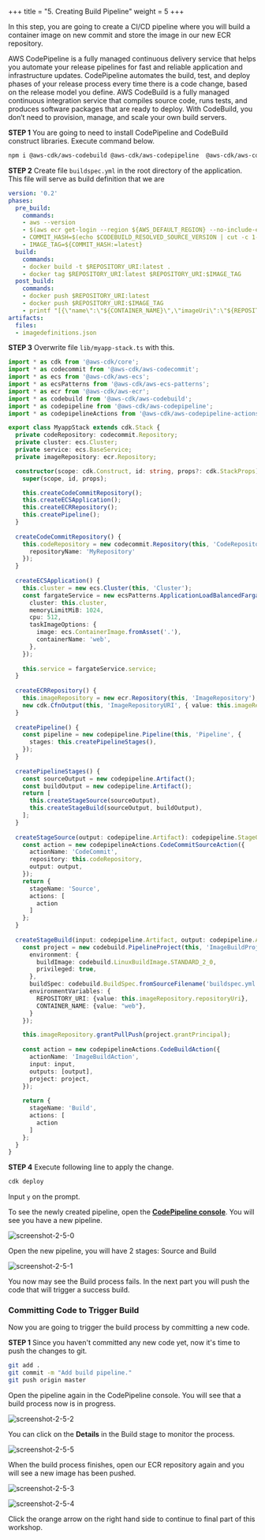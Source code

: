 +++
title = "5. Creating Build Pipeline"
weight = 5
+++

In this step, you are going to create a CI/CD pipeline where you will build a container image on new commit and store the image in our new ECR repository.

AWS CodePipeline is a fully managed continuous delivery service that helps you automate your release pipelines for fast and reliable application and infrastructure updates. CodePipeline automates the build, test, and deploy phases of your release process every time there is a code change, based on the release model you define. AWS CodeBuild is a fully managed continuous integration service that compiles source code, runs tests, and produces software packages that are ready to deploy. With CodeBuild, you don’t need to provision, manage, and scale your own build servers.



**STEP 1** You are going to need to install CodePipeline and CodeBuild construct libraries. Execute command below.

```bash
npm i @aws-cdk/aws-codebuild @aws-cdk/aws-codepipeline  @aws-cdk/aws-codepipeline-actions
```

**STEP 2** Create file `buildspec.yml` in the root directory of the application. This file will serve as build definition that we are
```yml
version: '0.2'
phases:
  pre_build:
    commands:
    - aws --version
    - $(aws ecr get-login --region ${AWS_DEFAULT_REGION} --no-include-email |  sed 's|https://||')
    - COMMIT_HASH=$(echo $CODEBUILD_RESOLVED_SOURCE_VERSION | cut -c 1-7)
    - IMAGE_TAG=${COMMIT_HASH:=latest}
  build:
    commands:
    - docker build -t $REPOSITORY_URI:latest .
    - docker tag $REPOSITORY_URI:latest $REPOSITORY_URI:$IMAGE_TAG
  post_build:
    commands:
    - docker push $REPOSITORY_URI:latest
    - docker push $REPOSITORY_URI:$IMAGE_TAG
    - printf "[{\"name\":\"${CONTAINER_NAME}\",\"imageUri\":\"${REPOSITORY_URI}:latest\"}]" > imagedefinitions.json
artifacts:
  files:
  - imagedefinitions.json

```


**STEP 3** Overwrite file `lib/myapp-stack.ts` with this.
```typescript
import * as cdk from '@aws-cdk/core';
import * as codecommit from '@aws-cdk/aws-codecommit';
import * as ecs from '@aws-cdk/aws-ecs';
import * as ecsPatterns from '@aws-cdk/aws-ecs-patterns';
import * as ecr from '@aws-cdk/aws-ecr';
import * as codebuild from '@aws-cdk/aws-codebuild';
import * as codepipeline from '@aws-cdk/aws-codepipeline';
import * as codepipelineActions from '@aws-cdk/aws-codepipeline-actions';

export class MyappStack extends cdk.Stack {
  private codeRepository: codecommit.Repository;
  private cluster: ecs.Cluster;
  private service: ecs.BaseService;
  private imageRepository: ecr.Repository;

  constructor(scope: cdk.Construct, id: string, props?: cdk.StackProps) {
    super(scope, id, props);

    this.createCodeCommitRepository();
    this.createECSApplication();
    this.createECRRepository();
    this.createPipeline();
  }
  
  createCodeCommitRepository() {
    this.codeRepository = new codecommit.Repository(this, 'CodeRepository', {
      repositoryName: 'MyRepository'
    });
  }
  
  createECSApplication() {
    this.cluster = new ecs.Cluster(this, 'Cluster');
    const fargateService = new ecsPatterns.ApplicationLoadBalancedFargateService(this, 'Service', {
      cluster: this.cluster,
      memoryLimitMiB: 1024,
      cpu: 512,
      taskImageOptions: {
        image: ecs.ContainerImage.fromAsset('.'),
        containerName: 'web',
      },
    });
    
    this.service = fargateService.service;
  }
  
  createECRRepository() {
    this.imageRepository = new ecr.Repository(this, 'ImageRepository');
    new cdk.CfnOutput(this, 'ImageRepositoryURI', { value: this.imageRepository.repositoryUri });
  }
  
  createPipeline() {
    const pipeline = new codepipeline.Pipeline(this, 'Pipeline', {
      stages: this.createPipelineStages(),
    });
  }
  
  createPipelineStages() {
    const sourceOutput = new codepipeline.Artifact();
    const buildOutput = new codepipeline.Artifact();
    return [
      this.createStageSource(sourceOutput),
      this.createStageBuild(sourceOutput, buildOutput),
    ];
  }
  
  createStageSource(output: codepipeline.Artifact): codepipeline.StageOptions {    
    const action = new codepipelineActions.CodeCommitSourceAction({
      actionName: 'CodeCommit',
      repository: this.codeRepository,
      output: output,
    });
    return {
      stageName: 'Source',
      actions: [
        action    
      ]
    };
  }
  
  createStageBuild(input: codepipeline.Artifact, output: codepipeline.Artifact): codepipeline.StageOptions {
    const project = new codebuild.PipelineProject(this, 'ImageBuildProject', {
      environment: {
        buildImage: codebuild.LinuxBuildImage.STANDARD_2_0,
        privileged: true,
      },
      buildSpec: codebuild.BuildSpec.fromSourceFilename('buildspec.yml'),
      environmentVariables: {
        REPOSITORY_URI: {value: this.imageRepository.repositoryUri},
        CONTAINER_NAME: {value: "web"},
      }
    });

    this.imageRepository.grantPullPush(project.grantPrincipal);
    
    const action = new codepipelineActions.CodeBuildAction({
      actionName: 'ImageBuildAction',
      input: input,
      outputs: [output],
      project: project,
    });
    
    return {
      stageName: 'Build',
      actions: [
        action
      ]
    };
  }
}
```
**STEP 4** Execute following line to apply the change.
```bash
cdk deploy
```

Input `y` on the prompt.

To see the newly created pipeline, open the [**CodePipeline console**](https://console.aws.amazon.com/codepipeline/home). You will see you have a new pipeline.

![screenshot-2-5-0](/aws-cicd-cdk-workshop/images/content/screenshot-2-5-0.png)

Open the new pipeline, you will have 2 stages: Source and Build

![screenshot-2-5-1](/aws-cicd-cdk-workshop/images/content/screenshot-2-5-1.png)

You now may see the Build process fails. In the next part you will push the code that will trigger a success build.

### Committing Code to Trigger Build

Now you are going to trigger the build process by committing a new code.

**STEP 1** Since you haven't committed any new code yet, now it's time to push the changes to git.

```bash
git add .
git commit -m "Add build pipeline."
git push origin master
```

Open the pipeline again in the CodePipeline console. You will see that a build process now is in progress.

![screenshot-2-5-2](/aws-cicd-cdk-workshop/images/content/screenshot-2-5-2.png)

You can click on the **Details** in the Build stage to monitor the process.

![screenshot-2-5-5](/aws-cicd-cdk-workshop/images/content/screenshot-2-5-5.png)

When the build process finishes, open our ECR repository again and you will see a new image has been pushed.

![screenshot-2-5-3](/aws-cicd-cdk-workshop/images/content/screenshot-2-5-3.png)

![screenshot-2-5-4](/aws-cicd-cdk-workshop/images/content/screenshot-2-5-4.png)

Click the orange arrow on the right hand side to continue to final part of this workshop.